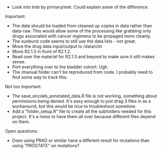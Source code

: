 - Look into tmb by primary/met.  Could explain some of the difference.

Important:
- The data should be loaded from cleaned up copies in data rather than data-raw.  This would allow some of the processing like grabbing only drugs associated with cancer regimens to be propaged more cleanly.
- The sunburst code seems to still use the data lists - not great.
- Move the drug data input/output to /data/clin
- Move R2.1.3 in front of R2.1.2.
- Read over the material for R2.1.3 and beyond to make sure it still makes sense.
- Port everything over to the bladder cohort.  Ugh.
- The /manual folder can't be reproduced from code.  I probably need to find some way to track this.

Not too important:
- The save_oncokb_annotated_data.R file is not working, something about permissions being denied.  It's easy enough to just drag 3 files in as a workaround, but this would be nice to troubleshoot sometime.
- Add a "folder_setup.R" file to create all the subfolders needed for this project.  It's a mess to have them all over because different files depend on them.

Open questions:
- Does using PRAD or similar have a different result for mutations than using "PROSTATE" on mutations?